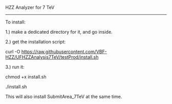 HZZ Analyzer for 7 TeV

------

To install:

1.) make a dedicated directory for it, and go inside.

2.) get the installation script:

curl -O https://raw.githubusercontent.com/VBF-HZZ/UFHZZAnalysis7TeV/testProd/install.sh

3.) run it:

chmod +x install.sh

./install.sh

This will also install SubmitArea_7TeV at the same time.

